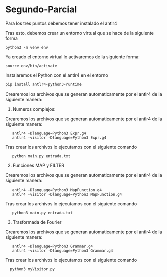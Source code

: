 # Segundo-Parcial

Para los tres puntos debemos tener instalado el antlr4

Tras esto, debemos crear un entorno virtual que se hace de la siguiente forma

    python3 -m venv env

Ya creado el entorno virtual lo activaremos de la siguiente forma:

    source env/bin/activate

Instalaremos el Python con el antlr4 en el entorno

    pip install antlr4-python3-runtime

Crearemos los archivos que se generan automaticamente por el antlr4 de la siguiente manera:

1. Numeros complejos:

Crearemos los archivos que se generan automaticamente por el antlr4 de la siguiente manera:

       antlr4 -Dlanguage=Python3 Expr.g4
       antlr4 -visitor -Dlanguage=Python3 Expr.g4
   
Tras crear los archivos lo ejecutamos con el siguiente comando

       python main.py entrada.txt


2. Funciones MAP y FILTER

Crearemos los archivos que se generan automaticamente por el antlr4 de la siguiente manera:

       antlr4 -Dlanguage=Python3 MapFunction.g4
       antlr4 -visitor -Dlanguage=Python3 MapFunction.g4
   
Tras crear los archivos lo ejecutamos con el siguiente comando

       python3 main.py entrada.txt

3. Trasformada de Fourier

Crearemos los archivos que se generan automaticamente por el antlr4 de la siguiente manera:

       antlr4 -Dlanguage=Python3 Grammar.g4
       antlr4 -visitor -Dlanguage=Python3 Grammar.g4

Tras crear los archivos lo ejecutamos con el siguiente comando

      python3 myVisitor.py


    

   

     








    

